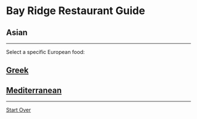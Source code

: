 # Bay Ridge Restaurant Guide
## Asian
---
Select a specific European food:
## [Greek](greek.md)
## [Mediterranean](mediterranean.md)
---
[Start Over](../home.md)